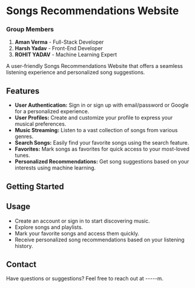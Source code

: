 
<!--
<p align="center">
 <img src="website_logo.png" alt="Website Logo">
</p>
*/
-->

# Songs Recommendations Website

### Group Members
1. **Aman Verma** - Full-Stack Developer
2. **Harsh Yadav** - Front-End Developer
3.  **ROHIT YADAV** - Machine Learning Expert


A user-friendly Songs Recommendations Website that offers a seamless listening experience and personalized song suggestions.
<!--
<div align="center">
  <a href="https://your-website-url.com">Live Demo</a>
</div>
-->
## Features

- **User Authentication:** Sign in or sign up with email/password or Google for a personalized experience.
- **User Profiles:** Create and customize your profile to express your musical preferences.
- **Music Streaming:** Listen to a vast collection of songs from various genres.
- **Search Songs:** Easily find your favorite songs using the search feature.
- **Favorites:** Mark songs as favorites for quick access to your most-loved tunes.
- **Personalized Recommendations:** Get song suggestions based on your interests using machine learning.

## Getting Started

## Usage

- Create an account or sign in to start discovering music.
- Explore songs and playlists.
- Mark your favorite songs and access them quickly.
- Receive personalized song recommendations based on your listening history.



## Contact

Have questions or suggestions? Feel free to reach out at  -----m.
